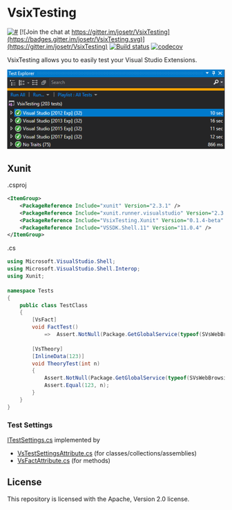 # VsixTesting
[![#](https://img.shields.io/nuget/v/VsixTesting.Xunit.svg?style=flat)](http://www.nuget.org/packages/VsixTesting.Xunit/)
[![Join the chat at https://gitter.im/josetr/VsixTesting](https://badges.gitter.im/josetr/VsixTesting.svg)](https://gitter.im/josetr/VsixTesting)
[![Build status](https://ci.appveyor.com/api/projects/status/4y4ihbei7qeif8a5/branch/master?svg=true)](https://ci.appveyor.com/project/josetr/vsixtesting/branch/master)
[![codecov](https://codecov.io/gh/josetr/VsixTesting/branch/master/graph/badge.svg)](https://codecov.io/gh/josetr/VsixTesting)

VsixTesting allows you to easily test your Visual Studio Extensions.

![Image](VsixTesting.png)

## Xunit

.csproj
```xml
<ItemGroup>
    <PackageReference Include="xunit" Version="2.3.1" />
    <PackageReference Include="xunit.runner.visualstudio" Version="2.3.1" />
    <PackageReference Include="VsixTesting.Xunit" Version="0.1.4-beta" />
    <PackageReference Include="VSSDK.Shell.11" Version="11.0.4" />
</ItemGroup>
```

.cs
```csharp
using Microsoft.VisualStudio.Shell;
using Microsoft.VisualStudio.Shell.Interop;
using Xunit;

namespace Tests
{  
    public class TestClass
    {
        [VsFact]
        void FactTest()
            =>  Assert.NotNull(Package.GetGlobalService(typeof(SVsWebBrowsingService)));

        [VsTheory]
        [InlineData(123)]
        void TheoryTest(int n)
        {
            Assert.NotNull(Package.GetGlobalService(typeof(SVsWebBrowsingService)));
            Assert.Equal(123, n);
        }
    }
}

```

### Test Settings 

[ITestSettings.cs](src/VsixTesting/ITestSettings.cs) implemented by
 * [VsTestSettingsAttribute.cs](src/VsixTesting.Xunit/VsTestSettingsAttribute.cs) (for classes/collections/assemblies)
 * [VsFactAttribute.cs](src/VsixTesting.Xunit/VsFactAttribute.cs) (for methods)

## License

This repository is licensed with the Apache, Version 2.0 license.
